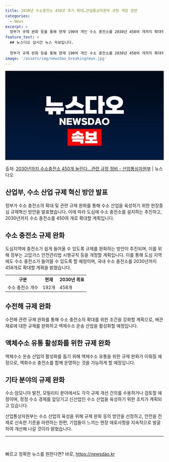 ```yaml
---
title: 2030년 수소충전소 450곳 추가 확대…산업통상자원부 규정 개정 관련
categories:
  - News
excerpt: >
  정부가 규제 완화 등을 통해 현재 190여 개인 수소 충전소를 2030년 450여 개까지 확대하기로 했다. …
feature_text: >
  ## 뉴스다오 실시간 뉴스 속보입니다.

  정부가 규제 완화 등을 통해 현재 190여 개인 수소 충전소를 2030년 450여 개까지 확대하기로 했다. …
image: '/assets/img/newsdao_breakingnews.jpg'
---
```


![뉴스다오 속보](/assets/img/newsdao_breakingnews.jpg)

<p>출처: <a href="https://newsdao.kr/3100" rel="dofollow">2030년까지 수소충전소 450개 늘린다…관련 규정 정비 - 산업통상자원부</a> | 뉴스다오</p>

<h2>산업부, 수소 산업 규제 혁신 방안 발표</h2>
<p data-ke-size="size16">정부가 수소 충전소의 확대 및 관련 규제 완화를 통해 수소 산업을 육성하기 위한 현장중심 규제혁신 방안을 발표했습니다. 이에 따라 도심에 수소 충전소를 설치하는 추진하고, 2030년까지 수소 충전소를 450여 개로 확대할 계획입니다.</p>

<h2 data-ke-size="size26">수소 충전소 규제 완화</h2>
<p data-ke-size="size16">도심지역에 충전소가 쉽게 들어올 수 있도록 규제를 완화하는 방안이 추진되며, 이를 위해 정부는 고압가스 안전관리법 시행규칙 등을 개정할 계획입니다. 이를 통해 도심 지역에도 수소 충전소가 들어올 수 있도록 할 예정이며, 국내 수소 충전소를 2030년까지 458개로 확대할 계획을 밝혔습니다.</p>

<table>
	<tr>
		<th>구분</th>
		<th>현재</th>
		<th>2030년 목표</th>
	</tr>
	<tr>
		<td>수소 충전소 개수</td>
		<td>192개</td>
		<td>458개</td>
	</tr>
</table>

<h2 data-ke-size="size26">수전해 규제 완화</h2>
<p data-ke-size="size16">수전해 관련 규제 완화를 통해 수소 충전소의 확대를 위한 조건을 강화할 계획으로, 배관 재료에 대한 규제를 완화하고 액체수소 운송 산업을 활성화할 예정입니다.</p>

<h2 data-ke-size="size26">액체수소 유통 활성화를 위한 규제 완화</h2>
<p data-ke-size="size16">액체수소 운송 산업의 활성화를 돕기 위해 액체수소 유통을 위한 규제 완화가 이뤄질 예정으로, 액화수소 충전소를 함께 운영하는 것을 가능하게 할 예정입니다.</p>

<h2 data-ke-size="size26">기타 분야의 규제 완화</h2>
<p data-ke-size="size16">수소·암모니아 발전, 모빌리티 분야에서도 각각 규제 개선 건의를 수용하거나 검토할 예정이며, 청정 수소 경제를 앞당기고 신산업인 수소 산업을 육성하기 위한 조치가 계획되고 있습니다.</p>

<p data-ke-size="size16">산업통상자원부는 수소 산업의 육성을 위해 규제 완화 등의 방안을 선정하고, 안전을 전제로 신속한 기준을 마련하는 한편, 기업들이 느끼는 현장 애로사항을 지속적으로 발굴하여 개선해 나갈 것이라 밝혔습니다.</p>

<hr />
<p data-ke-size="size16">&nbsp;</p> 

빠르고 정확한 뉴스를 원한다면? 바로, <a href="https://newsdao.kr" rel="dofollow">https://newsdao.kr</a>


    
